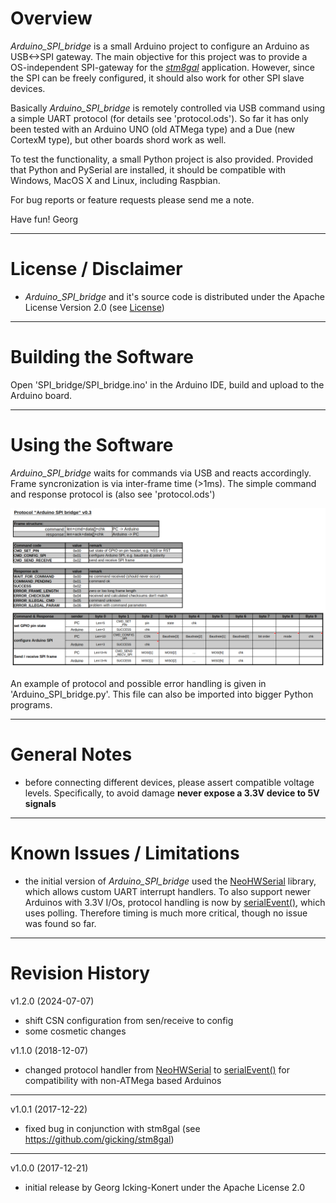# Overview

_Arduino_SPI_bridge_ is a small Arduino project to configure an Arduino as USB<->SPI gateway. The main objective for this project was to provide a OS-independent SPI-gateway for the [_stm8gal_](https://github.com/gicking/stm8gal) application. However, since the SPI can be freely configured, it should also work for other SPI slave devices.

Basically _Arduino_SPI_bridge_  is remotely controlled via USB command using a simple UART protocol (for details see 'protocol.ods'). So far it has only been tested with an Arduino UNO (old ATMega type) and a Due (new CortexM type), but other boards shord work as well. 

To test the functionality, a small Python project is also provided. Provided that Python and PySerial are installed, it should be compatible with Windows, MacOS X and Linux, including Raspbian.

For bug reports or feature requests please send me a note.

Have fun!
Georg

***

# License / Disclaimer
- _Arduino_SPI_bridge_ and it's source code is distributed under the Apache License Version 2.0 (see [License](LICENSE))

***

# Building the Software

Open 'SPI_bridge/SPI_bridge.ino' in the Arduino IDE, build and upload to the Arduino board. 

***

# Using the Software

_Arduino_SPI_bridge_ waits for commands via USB and reacts accordingly. Frame syncronization is via inter-frame time (>1ms). The simple command and response protocol is (also see 'protocol.ods') 

<p align="center"> 
  <img src="images/protocol.png">
</p>

An example of protocol and possible error handling is given in 'Arduino_SPI_bridge.py'. This file can also be imported into bigger Python programs.

***

# General Notes

- before connecting different devices, please assert compatible voltage levels. Specifically, to avoid damage **never expose a 3.3V device to 5V signals**
  
***

# Known Issues / Limitations

- the initial version of _Arduino_SPI_bridge_ used the [NeoHWSerial](https://github.com/SlashDevin/NeoHWSerial) library, which allows custom UART interrupt handlers. To also support newer Arduinos with 3.3V I/Os, protocol handling is now by [serialEvent()](https://www.arduino.cc/reference/en/language/functions/communication/serial/serialevent/), which uses polling. Therefore timing is much more critical, though no issue was found so far. 


***

# Revision History

v1.2.0 (2024-07-07)
  - shift CSN configuration from sen/receive to config
  - some cosmetic changes

v1.1.0 (2018-12-07)
  - changed protocol handler from [NeoHWSerial](https://github.com/SlashDevin/NeoHWSerial) to [serialEvent()](https://www.arduino.cc/reference/en/language/functions/communication/serial/serialevent/) for compatibility with non-ATMega based Arduinos 

----------------

v1.0.1 (2017-12-22)
  - fixed bug in conjunction with stm8gal (see https://github.com/gicking/stm8gal)

----------------

v1.0.0 (2017-12-21)
  - initial release by Georg Icking-Konert under the Apache License 2.0

